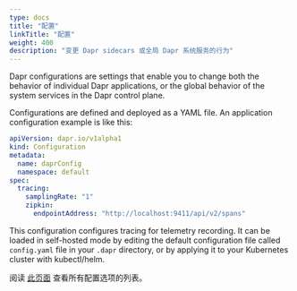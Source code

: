 ```yaml
---
type: docs
title: "配置"
linkTitle: "配置"
weight: 400
description: "变更 Dapr sidecars 或全局 Dapr 系统服务的行为"
---
```


Dapr configurations are settings that enable you to change both the behavior of individual Dapr applications, or the global behavior of the system services in the Dapr control plane.

Configurations are defined and deployed as a YAML file. An application configuration example is like this:

```yaml
apiVersion: dapr.io/v1alpha1
kind: Configuration
metadata:
  name: daprConfig
  namespace: default
spec:
  tracing:
    samplingRate: "1"
    zipkin:
      endpointAddress: "http://localhost:9411/api/v2/spans"
```

This configuration configures tracing for telemetry recording. It can be loaded in self-hosted mode by editing the default configuration file called `config.yaml` file in your `.dapr` directory, or by applying it to your Kubernetes cluster with kubectl/helm.

阅读 [此页面]({{X6X}}) 查看所有配置选项的列表。

